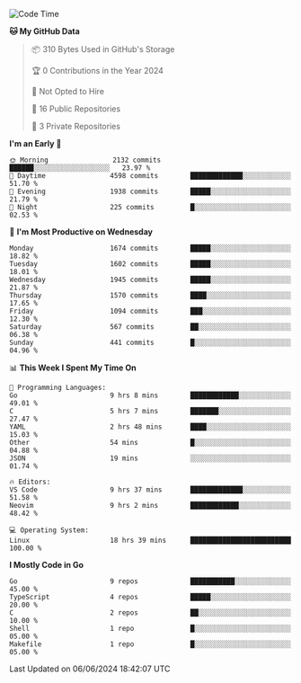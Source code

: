 <!--START_SECTION:waka-->
![Code Time](http://img.shields.io/badge/Code%20Time-675%20hrs%2033%20mins-blue)

**🐱 My GitHub Data** 

> 📦 310 Bytes Used in GitHub's Storage 
 > 
> 🏆 0 Contributions in the Year 2024
 > 
> 🚫 Not Opted to Hire
 > 
> 📜 16 Public Repositories 
 > 
> 🔑 3 Private Repositories 
 > 
**I'm an Early 🐤** 

```text
🌞 Morning                2132 commits        ██████░░░░░░░░░░░░░░░░░░░   23.97 % 
🌆 Daytime                4598 commits        █████████████░░░░░░░░░░░░   51.70 % 
🌃 Evening                1938 commits        █████░░░░░░░░░░░░░░░░░░░░   21.79 % 
🌙 Night                  225 commits         █░░░░░░░░░░░░░░░░░░░░░░░░   02.53 % 
```
📅 **I'm Most Productive on Wednesday** 

```text
Monday                   1674 commits        █████░░░░░░░░░░░░░░░░░░░░   18.82 % 
Tuesday                  1602 commits        █████░░░░░░░░░░░░░░░░░░░░   18.01 % 
Wednesday                1945 commits        █████░░░░░░░░░░░░░░░░░░░░   21.87 % 
Thursday                 1570 commits        ████░░░░░░░░░░░░░░░░░░░░░   17.65 % 
Friday                   1094 commits        ███░░░░░░░░░░░░░░░░░░░░░░   12.30 % 
Saturday                 567 commits         ██░░░░░░░░░░░░░░░░░░░░░░░   06.38 % 
Sunday                   441 commits         █░░░░░░░░░░░░░░░░░░░░░░░░   04.96 % 
```


📊 **This Week I Spent My Time On** 

```text
💬 Programming Languages: 
Go                       9 hrs 8 mins        ████████████░░░░░░░░░░░░░   49.01 % 
C                        5 hrs 7 mins        ███████░░░░░░░░░░░░░░░░░░   27.47 % 
YAML                     2 hrs 48 mins       ████░░░░░░░░░░░░░░░░░░░░░   15.03 % 
Other                    54 mins             █░░░░░░░░░░░░░░░░░░░░░░░░   04.88 % 
JSON                     19 mins             ░░░░░░░░░░░░░░░░░░░░░░░░░   01.74 % 

🔥 Editors: 
VS Code                  9 hrs 37 mins       █████████████░░░░░░░░░░░░   51.58 % 
Neovim                   9 hrs 2 mins        ████████████░░░░░░░░░░░░░   48.42 % 

💻 Operating System: 
Linux                    18 hrs 39 mins      █████████████████████████   100.00 % 
```

**I Mostly Code in Go** 

```text
Go                       9 repos             ███████████░░░░░░░░░░░░░░   45.00 % 
TypeScript               4 repos             █████░░░░░░░░░░░░░░░░░░░░   20.00 % 
C                        2 repos             ██░░░░░░░░░░░░░░░░░░░░░░░   10.00 % 
Shell                    1 repo              █░░░░░░░░░░░░░░░░░░░░░░░░   05.00 % 
Makefile                 1 repo              █░░░░░░░░░░░░░░░░░░░░░░░░   05.00 % 
```




 Last Updated on 06/06/2024 18:42:07 UTC
<!--END_SECTION:waka-->
